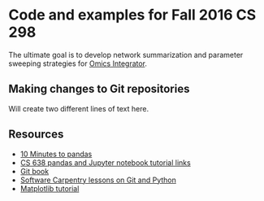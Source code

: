 # Code and examples for Fall 2016 CS 298
The ultimate goal is to develop network summarization and parameter
sweeping strategies for [Omics Integrator](https://github.com/fraenkel-lab/OmicsIntegrator).

## Making changes to Git repositories
Will create two different lines of text here.

## Resources
- [10 Minutes to pandas](http://pandas.pydata.org/pandas-docs/stable/10min.html)
- [CS 638 pandas and Jupyter notebook tutorial links](https://sites.google.com/site/anhaidgroup/courses/cs-638-fall-2016/resources)
- [Git book](https://git-scm.com/book/en/v2)
- [Software Carpentry lessons on Git and Python](http://software-carpentry.org/lessons/)
- [Matplotlib tutorial](http://jakevdp.github.io/mpl_tutorial/tutorial_pages/tut1.html)
